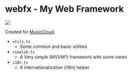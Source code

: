 # webfx - My Web Framework

[![](https://data.jsdelivr.com/v1/package/npm/@yuuza/webfx/badge?style=rounded)](https://www.jsdelivr.com/package/npm/@yuuza/webfx)

Created for [MusicCloud](https://github.com/lideming/MusicCloud).

* `utils.ts`
  + Some common and basic utilities
* `viewlib.ts`
  + A Very simple (MVVM?) framework with some views
* `i18n.ts`
  + A internationalization (i18n) helper
